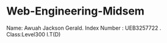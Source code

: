 # Web-Engineering-Midsem
Name: Awuah Jackson Gerald. Index Number : UEB3257722 . Class:Level300 I.T(D)
